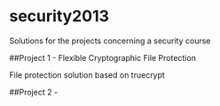 # security2013
Solutions for the projects concerning a security course

##Project 1 - Flexible Cryptographic File Protection

File protection solution based on truecrypt 

##Project 2 - 
